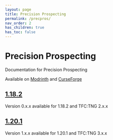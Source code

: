 ```yaml
---
layout: page
title: Precision Prospecting
permalink: /precpros/
nav_order: 2
has_children: true
has_toc: false
---
```


# Precision Prospecting

Documentation for Precision Prospecting

Available on [Modrinth](https://modrinth.com/mod/precision-prospecting) and [CurseForge](https://legacy.curseforge.com/minecraft/mc-mods/precision-prospecting)

## [1.18.2](1.18.2/)

Version 0.x.x available for 1.18.2 and TFC:TNG 2.x.x

## [1.20.1](1.20.1/)

Version 1.x.x available for 1.20.1 and TFC:TNG 3.x.x